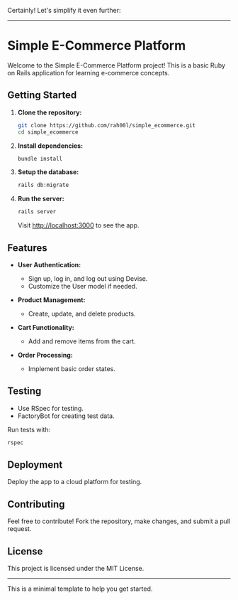 Certainly! Let's simplify it even further:

---

# Simple E-Commerce Platform

Welcome to the Simple E-Commerce Platform project! This is a basic Ruby on Rails application for learning e-commerce concepts.

## Getting Started

1. **Clone the repository:**
   ```bash
   git clone https://github.com/rah00l/simple_ecommerce.git
   cd simple_ecommerce
   ```

2. **Install dependencies:**
   ```bash
   bundle install
   ```

3. **Setup the database:**
   ```bash
   rails db:migrate
   ```

4. **Run the server:**
   ```bash
   rails server
   ```

   Visit [http://localhost:3000](http://localhost:3000) to see the app.

## Features

- **User Authentication:**
  - Sign up, log in, and log out using Devise.
  - Customize the User model if needed.

- **Product Management:**
  - Create, update, and delete products.

- **Cart Functionality:**
  - Add and remove items from the cart.

- **Order Processing:**
  - Implement basic order states.

## Testing

- Use RSpec for testing.
- FactoryBot for creating test data.

Run tests with:
```bash
rspec
```

## Deployment

Deploy the app to a cloud platform for testing.

## Contributing

Feel free to contribute! Fork the repository, make changes, and submit a pull request.

## License

This project is licensed under the MIT License.

---

This is a minimal template to help you get started.
